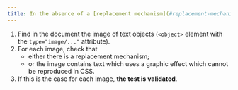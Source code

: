 ```yaml
---
title: In the absence of a [replacement mechanism](#replacement-mechanism), each [image of text](#image-of-text) object (`<object>` tag with the `type="image/..."` attribute) [conveying information](#image-conveying-information) must, if possible, be replaced by [styled text](#styled-text). Is this rule respected (excluding special cases)?
---
```


1. Find in the document the image of text objects (`<object>` element with the `type="image/..."` attribute).
2. For each image, check that
   - either there is a replacement mechanism;
   - or the image contains text which uses a graphic effect which cannot be reproduced in CSS.
3. If this is the case for each image, **the test is validated**.
